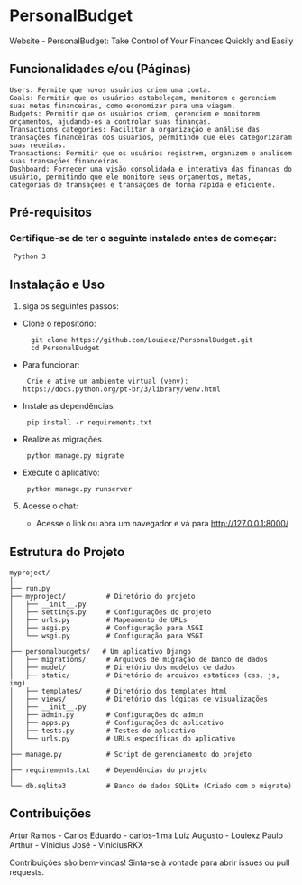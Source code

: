 # PersonalBudget
Website - PersonalBudget: Take Control of Your Finances Quickly and Easily

## Funcionalidades e/ou (Páginas)

    Users: Permite que novos usuários criem uma conta.
    Goals: Permitir que os usuários estabeleçam, monitorem e gerenciem suas metas financeiras, como economizar para uma viagem.
    Budgets: Permitir que os usuários criem, gerenciem e monitorem orçamentos, ajudando-os a controlar suas finanças.
    Transactions categories: Facilitar a organização e análise das transações financeiras dos usuários, permitindo que eles categorizaram suas receitas.
    Transactions: Permitir que os usuários registrem, organizem e analisem suas transações financeiras.
    Dashboard: Fornecer uma visão consolidada e interativa das finanças do usuário, permitindo que ele monitore seus orçamentos, metas, categorias de transações e transações de forma rápida e eficiente.

## Pré-requisitos

### Certifique-se de ter o seguinte instalado antes de começar:
  
     Python 3

## Instalação e Uso

1. siga os seguintes passos:

- Clone o repositório:

        git clone https://github.com/Louiexz/PersonalBudget.git
        cd PersonalBudget
 
 - Para funcionar:

        Crie e ative um ambiente virtual (venv): https://docs.python.org/pt-br/3/library/venv.html

 - Instale as dependências:

        pip install -r requirements.txt
 
 - Realize as migrações

        python manage.py migrate

 - Execute o aplicativo:

        python manage.py runserver

 5. Acesse o chat:

    - Acesse o link ou abra um navegador e vá para http://127.0.0.1:8000/

## Estrutura do Projeto

    myproject/
    │
    ├── run.py
    ├── myproject/          # Diretório do projeto
    │   ├── __init__.py
    │   ├── settings.py     # Configurações do projeto
    │   ├── urls.py         # Mapeamento de URLs
    │   ├── asgi.py         # Configuração para ASGI
    │   └── wsgi.py         # Configuração para WSGI
    │
    ├── personalbudgets/   # Um aplicativo Django
    │   ├── migrations/     # Arquivos de migração de banco de dados
    │   ├── model/          # Diretório dos modelos de dados
    │   ├── static/         # Diretório de arquivos estaticos (css, js, img)
    │   ├── templates/      # Diretório dos templates html
    │   ├── views/          # Diretório das lógicas de visualizações
    │   ├── __init__.py
    │   ├── admin.py        # Configurações do admin
    │   ├── apps.py         # Configurações do aplicativo
    │   ├── tests.py        # Testes do aplicativo
    │   └── urls.py         # URLs específicas do aplicativo
    │
    ├── manage.py           # Script de gerenciamento do projeto
    │
    ├── requirements.txt    # Dependências do projeto
    │
    └── db.sqlite3          # Banco de dados SQLite (Criado com o migrate)

## Contribuições

Artur Ramos - 
Carlos Eduardo - carlos-1ima
Luiz Augusto - Louiexz
Paulo Arthur -
Vinicius José - ViniciusRKX

Contribuições são bem-vindas! Sinta-se à vontade para abrir issues ou pull requests.
